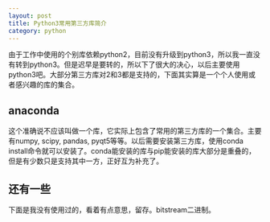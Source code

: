```yaml
---
layout: post
title: Python3常用第三方库简介
category: python
---
```

由于工作中使用的个别库依赖python2，目前没有升级到python3，所以我一直没有转到python3。但是迟早是要转的，所以下了很大的决心，以后主要使用python3吧。大部分第三方库对2和3都是支持的，下面其实算是一个个人使用或者感兴趣的库的集合。

## anaconda
这个准确说不应该叫做一个库，它实际上包含了常用的第三方库的一个集合。主要有numpy, scipy, pandas, pyqt5等等。以后需要安装第三方库，使用conda install命令就可以安装了。conda能安装的库与pip能安装的库大部分是重叠的，但是有少数只是支持其中一方，正好互为补充了。

## 还有一些
下面是我没有使用过的，看着有点意思，留存。bitstream二进制。